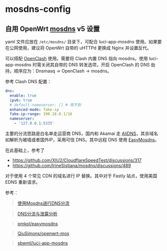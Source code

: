 # mosdns-config
## 自用 OpenWrt [mosdns](https://github.com/IrineSistiana/mosdns) v5 设置

yaml 文件应放在 `/etc/mosdns/` 目录下，可配合 luci-app-mosdns 使用。如果要在公网使用，建议将 OpenWrt 自带的 uHTTPd 更换成 Nginx 并设置反代。

可以搭配 [OpenClash](https://github.com/vernesong/OpenClash) 使用。需要将 Clash 内置 DNS 指向 mosdns。使用 luci-app-mosdns 时需关闭其自带的 DNS 转发选项，开启 OpenClash 的 DNS 劫持。顺序应为：Dnsmasq &rarr; OpenClash &rarr; mosdns。

参考 Clash DNS 配置：

```yaml
dns:
  enable: true
  ipv6: true
  # default-nameserver: [] # 用不到
  enhanced-mode: fake-ip
  fake-ip-range: 198.18.0.1/16
  nameserver:
    - '127.0.0.1:5335'
```

主要的分流思路是白名单走运营商 DNS，国内和 Akamai 走 [AliDNS](https://alidns.com/)，其余域名如解析为被墙或者国外IP，采用可信 DNS。其中远程 DNS 使用 [EasyMosdns](https://apad.pro/dns-doh/)。

在此基础上，参考了
- https://github.com/XIU2/CloudflareSpeedTest/discussions/317 
- https://github.com/IrineSistiana/mosdns/discussions/489

对于使用 4 个常见 CDN 的域名进行 IP 替换。其中对于 Fastly 站点，使用美国 EDNS 重新请求。

参考：

>[使用Mosdns进行DNS分流](https://apad.pro/mosdns-client/)

>[DNS分流与泄露分析](https://apad.pro/dns-leak/)

>[pmkol/easymosdns](https://github.com/pmkol/easymosdns)

>[QiuSimons/openwrt-mos](https://github.com/QiuSimons/openwrt-mos)

>[sbwml/luci-app-mosdns](https://github.com/sbwml/luci-app-mosdns)
